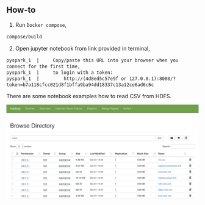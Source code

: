## How-to

1. Run `Docker compose`,
```bash
compose/build
```

2. Open jupyter notebook from link provided in terminal,
```text
pyspark_1  |     Copy/paste this URL into your browser when you connect for the first time,
pyspark_1  |     to login with a token:
pyspark_1  |         http://(4d8ed5c57e9f or 127.0.0.1):8080/?token=b7a118cfcc021d8f1bffa9ba94dd18337c13a12ce6ad6c6c
```

There are some notebook examples how to read CSV from HDFS.

![alt text](hadoop-storage.png)
